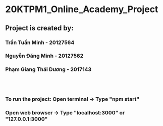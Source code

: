 # 20KTPM1_Online_Academy_Project

## Project is created by:
### Trần Tuấn Minh - 20127564
### Nguyễn Đăng Minh - 20127562
### Phạm Giang Thái Dương - 2017143
<br><br/>
### To run the project: Open terminal -> Type "npm start"
### Open web browser -> Type "localhost:3000" or "127.0.0.1:3000"